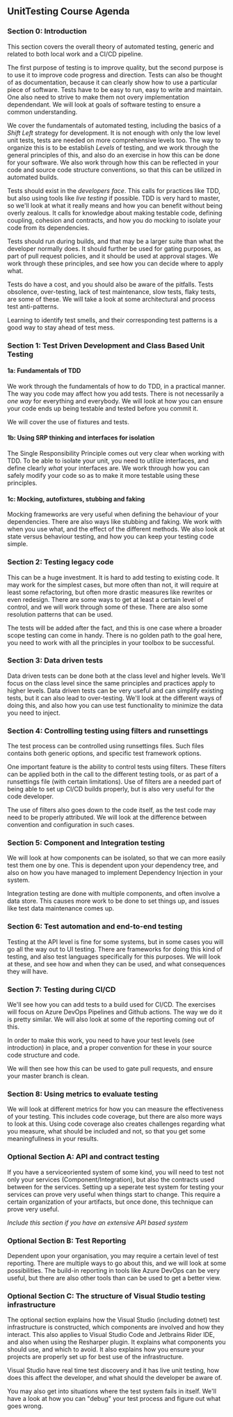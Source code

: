 ##  UnitTesting Course Agenda

### Section 0:  Introduction

This section covers the overall theory of automated testing, generic and related to both local work and a CI/CD pipeline.

The first purpose of testing is to improve quality, but the second purpose is to use it to improve code progress and direction.  Tests can also be thought of as documentation, because it can clearly show how to use a particular piece of software.
Tests have to be easy to run, easy to write and maintain. One also need to strive to make them not overy implementation dependendant. We will look at goals of software testing to ensure a common understanding.

We cover the fundamentals of automated testing, including the basics of a *Shift Left* strategy for development.  It is not enough with only the low level unit tests, tests are needed on more comprehensive levels too. The way to organize this is to be establish *Levels* of testing, and we work through the general principles of this, and also do an exercise in how this can be done for your software. We also work through how this can be reflected in your code and source code structure conventions, so that this can be utilized in automated builds.

Tests should exist in the *developers face*.  This calls for practices like TDD, but also using tools like *live testing* if possible.  TDD is very hard to master, so we'll look at what it really means and how you can benefit without being overly zealous.  It calls for knowledge about making testable code, defining coupling, cohesion and contracts, and how you do mocking to isolate your code from its dependencies.

Tests should run during builds, and that may be a larger suite than what the developer normally does.  It should further be used for gating purposes, as part of pull request policies, and it should be used at approval stages.  We work through these principles, and see how you can decide where to apply what.

Tests do have a cost, and you should also be aware of the pitfalls.  Tests obsolence, over-testing, lack of test maintenance, slow tests, flaky tests,  are some of these. We will take a look at some architectural and process test anti-patterns.

Learning to identify test smells, and their corresponding test patterns is a good way to stay ahead of test mess.


### Section 1: Test Driven Development and Class Based Unit Testing

#### 1a: Fundamentals of TDD

We work through the fundamentals of how to do TDD, in a practical manner.  The way you code may affect how you add tests.  There is not necessarily a *one way* for everything and everybody.  We will look at how you can ensure your code ends up being testable and tested before you commit it.  

We will cover the use of fixtures and tests.

#### 1b: Using SRP thinking and interfaces for isolation

The Single Responsibility Principle comes out very clear when working with TDD. To be able to isolate your unit, you need to utilize interfaces, and define clearly *what* your interfaces are.  We work through how you can safely modify your code so as to make it more testable using these principles.

#### 1c: Mocking, autofixtures, stubbing and faking

Mocking frameworks are very useful when defining the behaviour of your dependencies.  There are also ways like stubbing and faking. We work with when you use what, and the effect of the different methods.  We also look at state versus behaviour testing, and how you can keep your testing code simple.

### Section 2: Testing legacy code

This can be a huge investment.  It is hard to add testing to existing code.  It may work for the simplest cases, but more often than not, it will require at least some refactoring, but often more drastic measures like rewrites or even redesign.  There are some ways to get at least a certain level of control, and we will work through some of these.  There are also some resolution patterns that can be used.  

The tests will be added after the fact, and this is one case where a broader scope testing can come in handy.  There is no golden path to the goal here, you need to work with all the principles in your toolbox to be successful.  

### Section 3: Data driven tests

Data driven tests can be done both at the class level and higher levels.  We'll focus on the class level since the same principles and practices apply to higher levels.  Data driven tests can be very useful and can simplify existing tests, but it can also lead to over-testing.  We'll look at the different ways of doing this, and also how you can use test functionality to minimize the data you need to inject.

### Section 4: Controlling testing using filters and runsettings

The test process can be controlled using runsettings files.  Such files contains both generic options, and specific test framework options.  

One important feature is the ability to control tests using filters.  These filters can be applied both in the call to the different testing tools, or as part of a runsettings file (with certain limitations).  Use of filters are a needed part of being able to set up CI/CD builds properly, but is also very useful for the code developer.

The use of filters also goes down to the code itself, as the test code may need to be properly attributed.  We will look at the difference between convention and configuration in such cases. 

### Section 5: Component and Integration testing

We will look at how components can be isolated, so that we can more easily test them one by one. This is dependent upon your dependency tree, and also on how you have managed to implement Dependency Injection in your system.  

Integration testing are done with multiple components, and often involve a data store. This causes more work to be done to set things up, and issues like test data maintenance comes up.  

### Section 6: Test automation and end-to-end testing

Testing at the API level is fine for some systems, but in some cases you will go all the way out to UI testing. There are frameworks for doing this kind of testing, and also test languages specifically for this purposes.  We will look at these, and see how and when they can be used, and what consequences they will have.

### Section 7: Testing during CI/CD

We'll see how you can add tests to a build used for CI/CD.  The exercises will focus on Azure DevOps Pipelines and Github actions. The way we do it is pretty similar.  We will also look at some of the reporting coming out of this.

In order to make this work, you need to have your test levels (see introduction) in place, and a proper convention for these in your source code structure and code.

We will then see how this can be used to gate pull requests, and ensure your master branch is clean.

### Section 8: Using metrics to evaluate testing

We will look at different metrics for how you can measure the effectiveness of your testing.  This includes code coverage, but there are also more ways to look at this.  Using code coverage also creates challenges regarding what you measure, what should be included and not, so that you get some meaningfullness in your results.

### Optional Section A: API and contract testing

If you have a serviceoriented system of some kind, you will need to test not only your services (Component/Integration), but also the contracts used between for the services.  Setting up a seperate test system for testing your services can prove very useful when things start to change.  This require a certain organization of your artifacts, but once done, this technique can prove very useful.

*Include this section if you have an extensive API based system*

### Optional Section B:  Test Reporting

Dependent upon your organisation, you may require a certain level of test reporting.  There are multiple ways to go about this, and we will look at some possibilities.  The build-in reporting in tools like Azure DevOps can be very useful, but there are also other tools than can be used to get a better view.

### Optional Section C:  The structure of Visual Studio testing infrastructure  

The optional section explains how the Visual Studio (including dotnet) test infrastructure is constructed, which components are involved and how they interact.  This also applies to Visual Studio Code and Jetbrains Rider IDE, and also when using the Resharper plugin.  It explains what components you should use, and which to avoid.  It also explains how you ensure your projects are properly set up for best use of the infrastructure.

Visual Studio have real time test discovery and it has live unit testing, how does this affect the developer, and what should the developer be aware of.

You may also get into situations where the test system fails in itself.  We'll have a look at how you can "debug" your test process and figure out what goes wrong. 

